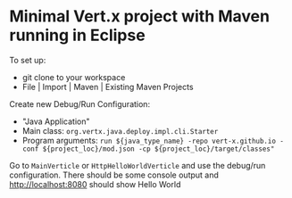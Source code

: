 # Minimal Vert.x project with Maven running in Eclipse

To set up:
* git clone to your workspace
* File | Import | Maven | Existing Maven Projects 

Create new Debug/Run Configuration:
* "Java Application"
* Main class: `org.vertx.java.deploy.impl.cli.Starter`
* Program arguments: `run ${java_type_name} -repo vert-x.github.io -conf ${project_loc}/mod.json -cp ${project_loc}/target/classes"`

Go to `MainVerticle` or `HttpHelloWorldVerticle` and use the debug/run configuration. There should be some console output and <http://localhost:8080> should show Hello World
